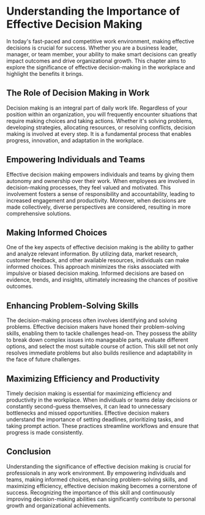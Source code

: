 # Understanding the Importance of Effective Decision Making

In today's fast-paced and competitive work environment, making effective decisions is crucial for success. Whether you are a business leader, manager, or team member, your ability to make smart decisions can greatly impact outcomes and drive organizational growth. This chapter aims to explore the significance of effective decision-making in the workplace and highlight the benefits it brings.

## The Role of Decision Making in Work

Decision making is an integral part of daily work life. Regardless of your position within an organization, you will frequently encounter situations that require making choices and taking actions. Whether it's solving problems, developing strategies, allocating resources, or resolving conflicts, decision making is involved at every step. It is a fundamental process that enables progress, innovation, and adaptation in the workplace.

## Empowering Individuals and Teams

Effective decision making empowers individuals and teams by giving them autonomy and ownership over their work. When employees are involved in decision-making processes, they feel valued and motivated. This involvement fosters a sense of responsibility and accountability, leading to increased engagement and productivity. Moreover, when decisions are made collectively, diverse perspectives are considered, resulting in more comprehensive solutions.

## Making Informed Choices

One of the key aspects of effective decision making is the ability to gather and analyze relevant information. By utilizing data, market research, customer feedback, and other available resources, individuals can make informed choices. This approach minimizes the risks associated with impulsive or biased decision making. Informed decisions are based on evidence, trends, and insights, ultimately increasing the chances of positive outcomes.

## Enhancing Problem-Solving Skills

The decision-making process often involves identifying and solving problems. Effective decision makers have honed their problem-solving skills, enabling them to tackle challenges head-on. They possess the ability to break down complex issues into manageable parts, evaluate different options, and select the most suitable course of action. This skill set not only resolves immediate problems but also builds resilience and adaptability in the face of future challenges.

## Maximizing Efficiency and Productivity

Timely decision making is essential for maximizing efficiency and productivity in the workplace. When individuals or teams delay decisions or constantly second-guess themselves, it can lead to unnecessary bottlenecks and missed opportunities. Effective decision makers understand the importance of setting deadlines, prioritizing tasks, and taking prompt action. These practices streamline workflows and ensure that progress is made consistently.

## Conclusion

Understanding the significance of effective decision making is crucial for professionals in any work environment. By empowering individuals and teams, making informed choices, enhancing problem-solving skills, and maximizing efficiency, effective decision making becomes a cornerstone of success. Recognizing the importance of this skill and continuously improving decision-making abilities can significantly contribute to personal growth and organizational achievements.
